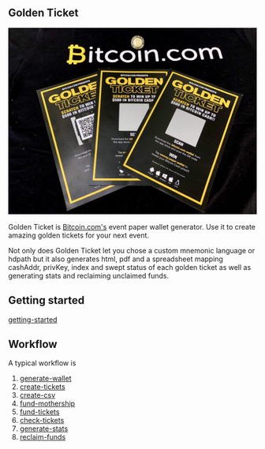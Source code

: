 ## Golden Ticket

![Golden Ticket](images/golden-ticket.jpg)

Golden Ticket is [Bitcoin.com's](https://www.bitcoin.com) event paper wallet generator. Use it to create amazing golden tickets for your next event.

Not only does Golden Ticket let you chose a custom mnemonic language or hdpath but it also generates html, pdf and a spreadsheet mapping cashAddr, privKey, index and swept status of each golden ticket as well as generating stats and reclaiming unclaimed funds.

## Getting started

[getting-started](documentation/getting-started.md)

## Workflow

A typical workflow is

1. [generate-wallet](documentation/generate-wallet.md)
2. [create-tickets](documentation/create-tickets.md)
3. [create-csv](documentation/create-csv.md)
4. [fund-mothership](documentation/fund-mothership.md)
5. [fund-tickets](documentation/fund-tickets.md)
6. [check-tickets](documentation/check-tickets.md)
7. [generate-stats](documentation/generate-stats.md)
8. [reclaim-funds](documentation/reclaim-funds.md)
